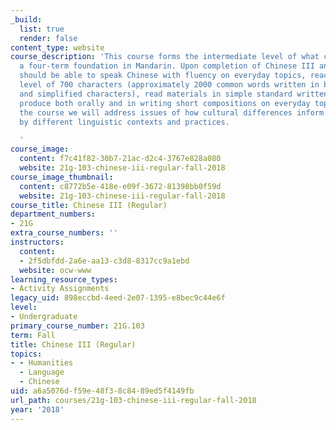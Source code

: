 ```yaml
---
_build:
  list: true
  render: false
content_type: website
course_description: 'This course forms the intermediate level of what constitutes
  a four-term foundation in Mandarin. Upon completion of Chinese III and IV, students
  should be able to speak Chinese with fluency on everyday topics, reach a literacy
  level of 700 characters (approximately 2000 common words written in both traditional
  and simplified characters), read materials in simple standard written Chinese, and
  produce both orally and in writing short compositions on everyday topics. Throughout
  the course we will address issues of how cultural differences inform and are informed
  by different linguistic contexts and practices.

  '
course_image:
  content: f7c41f82-30b7-21ac-d2c4-3767e828a080
  website: 21g-103-chinese-iii-regular-fall-2018
course_image_thumbnail:
  content: c8772b5e-418e-e09f-3672-81398bb0f59d
  website: 21g-103-chinese-iii-regular-fall-2018
course_title: Chinese III (Regular)
department_numbers:
- 21G
extra_course_numbers: ''
instructors:
  content:
  - 2f5dbfdd-2a6e-aa13-c3d8-8317cc9a1ebd
  website: ocw-www
learning_resource_types:
- Activity Assignments
legacy_uid: 898eccbd-4eed-2e07-1395-e8bec9c44e6f
level:
- Undergraduate
primary_course_number: 21G.103
term: Fall
title: Chinese III (Regular)
topics:
- - Humanities
  - Language
  - Chinese
uid: a6a5076d-f59e-48f3-8c84-89ed5f4149fb
url_path: courses/21g-103-chinese-iii-regular-fall-2018
year: '2018'
---
```

